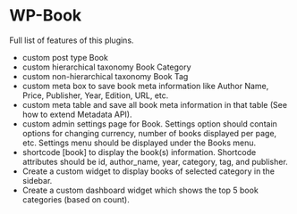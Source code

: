 # WP-Book

Full list of features of this plugins.

* custom post type Book
* custom hierarchical taxonomy Book Category
* custom non-hierarchical taxonomy Book Tag
* custom meta box to save book meta information like Author Name, Price, Publisher, Year, Edition, URL, etc.
* custom meta table and save all book meta information in that table (See how to extend Metadata API).
* custom admin settings page for Book. Settings option should contain options for changing currency, number of books displayed per     page, etc. Settings menu should be displayed under the Books menu.
* shortcode [book] to display the book(s) information. Shortcode attributes should be id, author_name, year, category, tag,   and      publisher.
* Create a custom widget to display books of selected category in the sidebar.
* Create a custom dashboard widget which shows the top 5 book categories (based on count).